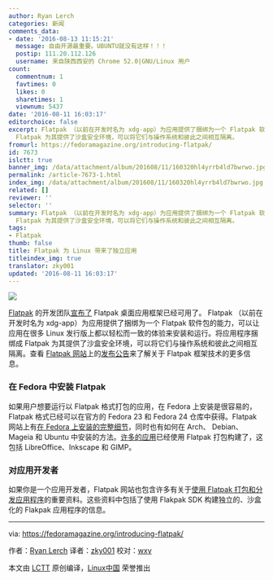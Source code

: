 ```yaml
---
author: Ryan Lerch
categories: 新闻
comments_data:
- date: '2016-08-13 11:15:21'
  message: 自由开源最重要。UBUNTU就没有这样！！！
  postip: 111.20.112.126
  username: 来自陕西西安的 Chrome 52.0|GNU/Linux 用户
count:
  commentnum: 1
  favtimes: 0
  likes: 0
  sharetimes: 1
  viewnum: 5437
date: '2016-08-11 16:03:17'
editorchoice: false
excerpt: Flatpak （以前在开发时名为 xdg-app）为应用提供了捆绑为一个 Flatpak 软件包的能力，可以让应用在很多 Linux 发行版上都以轻松而一致的体验来安装和运行。将应用程序捆绑成
  Flatpak 为其提供了沙盒安全环境，可以将它们与操作系统和彼此之间相互隔离。
fromurl: https://fedoramagazine.org/introducing-flatpak/
id: 7673
islctt: true
banner_img: /data/attachment/album/201608/11/160320hl4yrrb4ld7bwrwo.jpg
permalink: /article-7673-1.html
index_img: /data/attachment/album/201608/11/160320hl4yrrb4ld7bwrwo.jpg.thumb.jpg
related: []
reviewer: ''
selector: ''
summary: Flatpak （以前在开发时名为 xdg-app）为应用提供了捆绑为一个 Flatpak 软件包的能力，可以让应用在很多 Linux 发行版上都以轻松而一致的体验来安装和运行。将应用程序捆绑成
  Flatpak 为其提供了沙盒安全环境，可以将它们与操作系统和彼此之间相互隔离。
tags:
- Flatpak
thumb: false
title: Flatpak 为 Linux 带来了独立应用
titleindex_img: true
translator: zky001
updated: '2016-08-11 16:03:17'
---
```


![](/data/attachment/album/201608/11/160320hl4yrrb4ld7bwrwo.jpg)


[Flatpak](http://flatpak.org/) 的开发团队[宣布了](http://flatpak.org/press/2016-06-21-flatpak-released.html) Flatpak 桌面应用框架已经可用了。 Flatpak （以前在开发时名为 xdg-app）为应用提供了捆绑为一个 Flatpak 软件包的能力，可以让应用在很多 Linux 发行版上都以轻松而一致的体验来安装和运行。将应用程序捆绑成 Flatpak 为其提供了沙盒安全环境，可以将它们与操作系统和彼此之间相互隔离。查看 [Flatpak 网站](http://flatpak.org/)上的[发布公告](http://flatpak.org/press/2016-06-21-flatpak-released.html)来了解关于 Flatpak 框架技术的更多信息。


### 在 Fedora 中安装 Flatpak


如果用户想要运行以 Flatpak 格式打包的应用，在 Fedora 上安装是很容易的，Flatpak 格式已经可以在官方的 Fedora 23 和 Fedora 24 仓库中获得。Flatpak 网站上有[在 Fedora 上安装的完整细节](http://flatpak.org/getting.html)，同时也有如何在 Arch、 Debian、Mageia 和 Ubuntu 中安装的方法。[许多的应用](http://flatpak.org/apps.html)已经使用 Flatpak 打包构建了，这包括 LibreOffice、Inkscape 和 GIMP。


### 对应用开发者


如果你是一个应用开发者，Flatpak 网站也包含许多有关于[使用 Flatpak 打包和分发应用程序](http://flatpak.org/developer.html)的重要资料。这些资料中包括了使用 Flakpak SDK 构建独立的、沙盒化的 Flakpak 应用程序的信息。




---


via: <https://fedoramagazine.org/introducing-flatpak/>


作者：[Ryan Lerch](https://fedoramagazine.org/introducing-flatpak/) 译者：[zky001](https://github.com/zky001) 校对：[wxy](https://github.com/wxy)


本文由 [LCTT](https://github.com/LCTT/TranslateProject) 原创编译，[Linux中国](https://linux.cn/) 荣誉推出